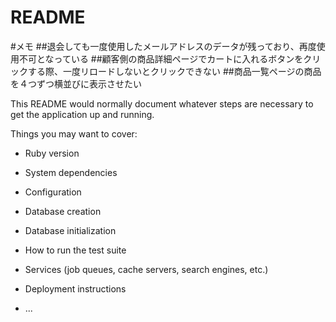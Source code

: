 # README

#メモ
##退会しても一度使用したメールアドレスのデータが残っており、再度使用不可となっている
##顧客側の商品詳細ページでカートに入れるボタンをクリックする際、一度リロードしないとクリックできない
##商品一覧ページの商品を４つずつ横並びに表示させたい


This README would normally document whatever steps are necessary to get the
application up and running.

Things you may want to cover:

* Ruby version

* System dependencies

* Configuration

* Database creation

* Database initialization

* How to run the test suite

* Services (job queues, cache servers, search engines, etc.)

* Deployment instructions

* ...
